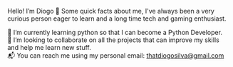 Hello! I’m Diogo 👋 Some quick facts about me, I've always been a very curious person eager to learn and a long time tech and gaming enthusiast.  
  
🌱 I’m currently learning python so that I can become a Python Developer.  
🤝 I’m looking to collaborate on all the projects that can improve my skills and help me learn new stuff.  
📬 You can reach me using my personal email: thatdiogosilva@gmail.com


<!---dio97


